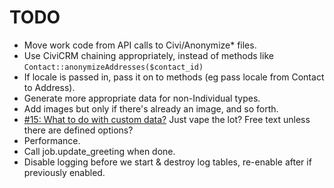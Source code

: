 # TODO

* Move work code from API calls to Civi/Anonymize* files.
* Use CiviCRM chaining appropriately, instead of methods like `Contact::anonymizeAddresses($contact_id)`
* If locale is passed in, pass it on to methods (eg pass locale from Contact to Address).
* Generate more appropriate data for non-Individual types.
* Add images but only if there's already an image, and so forth.
* [#15: What to do with custom data?](https://github.com/xurizaemon/org.civicrm.contrib.anonymize/issues/15) Just vape the lot? Free text unless there are defined options?
* Performance.
* Call job.update_greeting when done.
* Disable logging before we start & destroy log tables, re-enable after if previously enabled.
